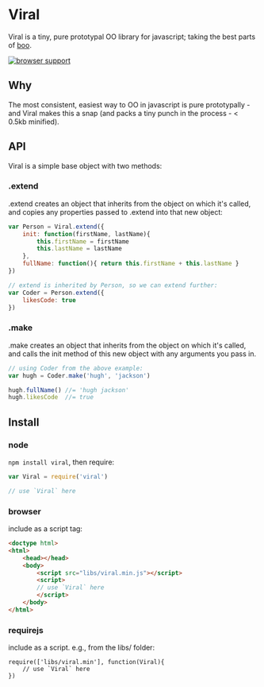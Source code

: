 # Viral

Viral is a tiny, pure prototypal OO library for javascript; taking the best parts of [boo](https://github.com/killdream/boo).

[![browser support](https://ci.testling.com/hughfdjackson/viral.png)](https://ci.testling.com/hughfdjackson/viral)

## Why

The most consistent, easiest way to OO in javascript is pure prototypally - and Viral makes this a snap (and packs a tiny punch in the process - < 0.5kb minified).

## API

Viral is a simple base object with two methods:

### .extend

.extend creates an object that inherits from the object on which it's called, and copies any
properties passed to .extend into that new object:

```javascript
var Person = Viral.extend({
	init: function(firstName, lastName){
		this.firstName = firstName
		this.lastName = lastName
	},
	fullName: function(){ return this.firstName + this.lastName }
})

// extend is inherited by Person, so we can extend further:
var Coder = Person.extend({
	likesCode: true
})
```

### .make

.make creates an object that inherits from the object on which it's called, and calls the init method
of this new object with any arguments you pass in.


```javascript
// using Coder from the above example:
var hugh = Coder.make('hugh', 'jackson')

hugh.fullName() //= 'hugh jackson'
hugh.likesCode  //= true
```

## Install

### node

`npm install viral`, then require:

```javascript
var Viral = require('viral')

// use `Viral` here
```

### browser

include as a script tag:

```html
<doctype html>
<html>
	<head></head>
	<body>
		<script src="libs/viral.min.js"></script>
		<script>
		// use `Viral` here
		</script>
	</body>
</html>
```

### requirejs

include as a script.  e.g., from the libs/ folder:

```javscript
require(['libs/viral.min'], function(Viral){
	// use `Viral` here
})
```
